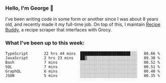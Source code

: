 ### Hello, I'm George 👋

I've been writing code in some form or another since I was about 8 years old, and recently made it my full-time job. On top of this, I maintain [Recipe Buddy](https://github.com/georgegebbett/recipe-buddy), a recipe scraper that interfaces with Grocy.  

<!--
**georgegebbett/georgegebbett** is a ✨ _special_ ✨ repository because its `README.md` (this file) appears on your GitHub profile.

Here are some ideas to get you started:

- 🔭 I’m currently working on ...
- 🌱 I’m currently learning ...
- 👯 I’m looking to collaborate on ...
- 🤔 I’m looking for help with ...
- 💬 Ask me about ...
- 📫 How to reach me: ...
- 😄 Pronouns: ...
- ⚡ Fun fact: ...
-->

### What I've been up to this week:
<!--START_SECTION:waka-->

```text
TypeScript       22 hrs 44 mins  ██████████████████████░░░   88.66 %
JavaScript       2 hrs 23 mins   ██▒░░░░░░░░░░░░░░░░░░░░░░   09.30 %
Bash             7 mins          ░░░░░░░░░░░░░░░░░░░░░░░░░   00.52 %
SQL              7 mins          ░░░░░░░░░░░░░░░░░░░░░░░░░   00.51 %
GraphQL          6 mins          ░░░░░░░░░░░░░░░░░░░░░░░░░   00.40 %
JSON             5 mins          ░░░░░░░░░░░░░░░░░░░░░░░░░   00.35 %
```

<!--END_SECTION:waka-->
